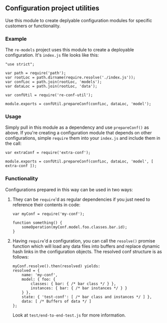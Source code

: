 ## Configuration project utilities ##

Use this module to create deplyable configuration modules for specific customers
or functionality.

### Example ###

The `re-models` project uses this module to create a deployable
configuration. It's `index.js` file looks like this:

```
"use strict";

var path = require('path');
var rootLoc = path.dirname(require.resolve('./index.js'));
var confLoc = path.join(rootLoc, 'models');
var dataLoc = path.join(rootLoc, 'data');

var confUtil = require('re-conf-util');

module.exports = confUtil.prepareConf(confLoc, dataLoc, 'model');
```

### Usage ###

Simply pull in this module as a dependency and use `prepareConf()` as above. If
you're creating a configuration module that depends on other configurations,
simple `require` them into your `index.js` and include them in the call:
```
var extraConf = require('extra-conf');

module.exports = confUtil.prepareConf(confLoc, dataLoc, 'model', [ extra-conf ]);
```

### Functionality ###

Configurations prepared in this way can be used in two ways:

1. They can be `require`'d as regular dependencies if you just need to reference
   their contents in code:

   ```
   var myConf = require('my-conf');
   
   function something() {
       someOperation(myConf.model.foo.classes.bar.id);
   }
   ```

2. Having `require`'d a configuration, you can call the `resolve()` promise
   function which will load any data files into buffers and replace dynamic hash
   links in the configuration objects. The resolved conf structure is as
   follows:

   ```
   myConf.resolve().then(resolved) yields:
   resolved = {
       name: 'my-conf',
       model: { foo: {
           classes: { bar: { /* bar class */ } },
           instances: { bar: { /* bar instances */ } }
       } },
       state: { 'test-conf': [ /* bar class and instances */ ] },
       data: [ /* Buffers of data */ ]
   };
   ```

   Look at `test/end-to-end-test.js` for more information.
